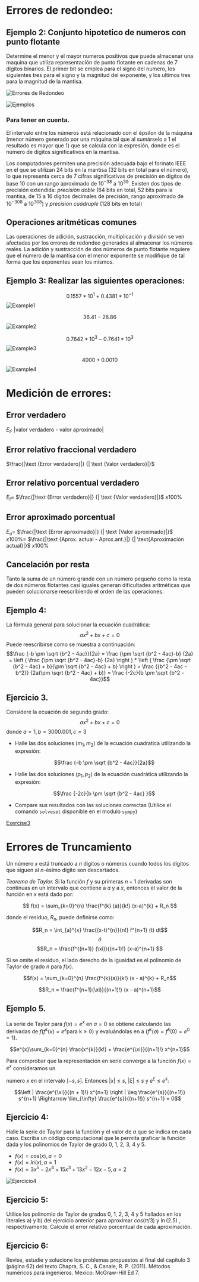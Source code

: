 # Errores de redondeo:

## Ejemplo 2: Conjunto hipotetico de numeros con punto flotante
Determine el menor y el mayor numeros positivos que puede almacenar una maquina que utiliza
representación de punto flotante en cadenas de 7 digitos binarios. El primer bit se emplea 
para el signo del numero, los siguientes tres para el signo y la magnitud del exponente, 
y los ultimos tres para la magnitud de la mantisa.

![Errores de Redondeo](ErroresdeRedondeo.jpeg)

![Ejemplos](Ejemplos.png)

### Para tener en cuenta.
El intervalo entre los números está relacionado con el épsilon de la máquina (menor número generado
por una máquina tal que al sumárselo a 1 el resultado es mayor que 1) que se calcula con la
expresión, donde es el número de dígitos significativos en la mantisa.

Los computadores permiten una precisión adecuada bajo el formato IEEE en el que se utilizan 24 bits
en la mantisa (32 bits en total para el número), lo que representa cerca de 7 cifras significativas
de precisión en dígitos de base 10 con un rango aproximado de $10^{-38}$ a $10^{39}$.
Existen dos tipos de precisión extendida: _precisión doble_ (64 bits  en total, 52 bits para la
mantisa, de 15 a 16 dígitos decimales de precisión, rango aproximado de $10^{-308}$ a $10^{308}$) y
_precisión cuádruple_ (128 bits en total)

## Operaciones aritméticas comunes
Las operaciones de adición, sustracción, multiplicación y división se ven afectadas por los errores
de redondeo generados al almacenar los números reales. La adición y sustracción de dos números de
punto flotante requiere que el número de la mantisa con el menor exponente se modifique de tal 
forma que los exponentes sean los mismos.

## Ejemplo 3: Realizar las siguientes operaciones:
$$0.1557 * 10^{1} + 0.4381 * 10^{-1} $$
![Example1](Ejemplo1.jpeg)

$$36.41 - 26.86$$
![Example2](Ejemplo2.jpeg)

$$0.7642 * 10^{3} - 0.7641 * 10^{3} $$
![Example3](Ejemplo3.jpeg)

$$ 4000 + 0.0010 $$
![Example4](Ejemplo4.jpeg)

# Medición de errores:
## Error verdadero
$E_t$: $\text{|valor verdadero - valor aproximado|}$

## Error relativo fraccional verdadero
$\frac{|\text {Error verdadero}|} {| \text {Valor verdadero}|}$

## Error relativo porcentual verdadero
$E_t =$ $\frac{|\text {Error verdadero}|} {| \text {Valor verdadero}|}$ $x100\%$

## Error aproximado porcentual
$E_a =$ $\frac{|\text {Error aproximado}|} {| \text {Valor aproximado}|}$ $x100\% =$
$\frac{|\text {Aprox. actual - Aprox.ant.}|} {| \text{Aproximación actual}|}$ $x100\%$

## Cancelación por resta
Tanto la suma de un número grande con un número pequeño como la resta de dos números flotantes casi
iguales generan dificultades aritméticas que pueden solucionarse reescribiendo el orden de las
operaciones.

## Ejemplo 4:
La fórmula general para solucionar la ecuación cuadrática:
$$ax^{2} + bx + c=0$$
Puede reescribirse como se muestra a continuación:
$$\frac {-b \pm \sqrt {b^2 - 4ac}}{2a} = \frac {\pm \sqrt {b^2 - 4ac}-b} {2a} = \left ( \frac {\pm \sqrt {b^2 - 4ac}-b} {2a} \right ) * \left ( \frac {\pm \sqrt {b^2 - 4ac} + b}{\pm \sqrt {b^2 - 4ac} + b} \right ) =  \frac {{b^2 - 4ac - b^2}} {2a(\pm \sqrt {b^2 - 4ac} + b)} = \frac {-2c}{b \pm \sqrt {b^2 - 4ac}}$$

## Ejercicio 3.
Considere la ecuación de segundo grado:
$$ax^{2} + bx + c=0$$
donde $a = 1, b = 3000.001, c= 3$
- Halle las dos soluciones $(m_1,m_2)$ de la ecuación cuadratica utilizando la expresión:
    
    $$\frac {-b \pm \sqrt {b^2 - 4ac}}{2a}$$

- Halle las dos soluciones $(p_1, p_2)$ de la ecuación cuadrática utilizando la expresión:

    $$\frac {-2c}{b \pm \sqrt {b^2 - 4ac} }$$

- Compare sus resultados con las soluciones correctas (Utilice el comando `solveset` disponible en 
el modulo `sympy`)

[Exercise3](class5.py)

# Errores de Truncamiento
Un número $x$ está truncado a _n_ digitos  o números cuando todos los dígitos que siguen al 
_n_-ésimo dígito son descartados.

*Teorema de Taylor.* 
Si la función $f$ y su primeras $n + 1$ derivadas son continuas en un intervalo que contiene a $a$
y a $x$, entonces el valor de la función en $x$ está dado por: 

$$ f(x) = \sum_{k=0}^{n} \frac{f^{k} (a)}{k!} (x-a)^{k} + R_n $$

donde el residuo, $R_n$, puede definirse como:

$$R_n = \int_{a}^{x} \frac{(x-t)^{n}}{n!} f^{n+1} (t) dt$$
$$ó$$
$$R_n = \frac{f^{(n+1)} (\xi)}{(n+1)!} (x-a)^{n+1} $$

Si se omite el residuo, el lado derecho de la igualdad es el polinomio de Taylor de grado $n$ para
$f(x)$.

$$f(x) = \sum_{k=0}^{n} \frac{f^{k}(a)}{k!} (x - a)^{k} + R_n$$

$$R_n = \frac{f^{n+1}(\xi)}{(n+1)!} (x - a)^{n+1}$$

## Ejemplo 5.
La serie de Taylor para $f(x) = e^{x}$ en $a = 0$ se obtiene calculando las derivadas de 
$f(f{^k}(x) = e{^x} \text {para k}\geq 0)$ y evaluándolas en a
($f{^k}(a) = f{^k}(0) = e{^0} = 1$).

$$e^{x}\sum_{k=0}^{n} \frac{x^{k}}{k!} + \frac{e^{\xi}}{(n+1)!} x^{n+1}$$

Para comprobar que la representación en serie converge a la función $f(x) = e^{x}$ consideramos un 

número $x$ en el intervalo $[-s,s]$. Entonces $|x|\leq s$, $|\xi| \leq s$ y $e^{\xi} \leq e^{s}$:

$$\left | \frac{e^{\xi}}{(n + 1)!} x^{n+1} \right | \leq \frac{e^{s}}{(n+1!)} s^{n+1} \Rightarrow \lim_{\infty} \frac{e^{s}}{(n+1!)} s^{n+1} = 0$$


## Ejercicio 4:
Halle la serie de Taylor para la función y el valor de $a$ que se indica en cada caso. Escriba un 
código computacional que le permita graficar la función dada y los polinomios de Taylor de grado
0, 1, 2, 3, 4 y 5.
- $f(x) = cos(x), a=0$
- $f(x) = ln(x), a=1$
- $f(x) = 3x{^5} - 2x{^4} + 15x{^3} + 13x{^2} - 12x - 5 , a=2$

![Ejercicio4](Ejercicio4.png)

## Ejercicio 5:
Utilice los polinomio de Taylor de grados 0, 1, 2, 3, 4 y 5 hallados en los literales a) y b) del 
ejercicio anterior para aproximar $cos(\pi/3)$ y $\ln(2.5)$ , respectivamente. Calcule el error 
relativo porcentual de cada aproximación.

## Ejercicio 6:
Revise, estudie y solucione los problemas propuestos al final del capítulo 3 (página 62) del texto 
Chapra, S. C., & Canale, R. P. (2011). Métodos numéricos para ingenieros. Mexico: McGraw-Hill Ed 7.
